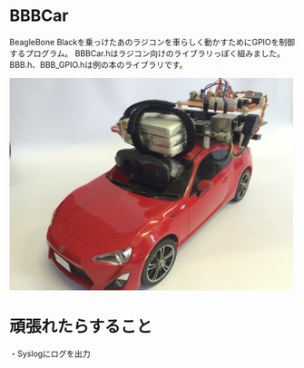 # BBBCar
BeagleBone Blackを乗っけたあのラジコンを車らしく動かすためにGPIOを制御するプログラム。
BBBCar.hはラジコン向けのライブラリっぽく組みました。
BBB.h、BBB_GPIO.hは例の本のライブラリです。

<img src="./etc/overview.jpg" width="500px">

# 頑張れたらすること
・Syslogにログを出力
